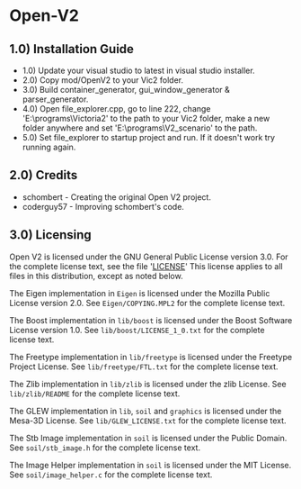 # Open-V2

## 1.0) Installation Guide

- 1.0) Update your visual studio to latest in visual studio installer.
- 2.0) Copy mod/OpenV2 to your Vic2 folder.
- 3.0) Build container_generator, gui_window_generator & parser_generator.
- 4.0) Open file_explorer.cpp, go to line 222,
change 'E:\\programs\\Victoria2' to the path to your Vic2 folder,
make a new folder anywhere and set 'E:\\programs\\V2_scenario' to the path.
- 5.0) Set file_explorer to startup project and run. If it doesn't work try running again.

## 2.0) Credits

- schombert - Creating the original Open V2 project.
- coderguy57 - Improving schombert's code.

## 3.0) Licensing

Open V2 is licensed under the GNU General Public License version 3.0.
For the complete license text, see the file '[LICENSE](./LICENSE)'
This license applies to all files in this distribution, except as noted below.

The Eigen implementation in `Eigen` is licensed under the Mozilla Public License version 2.0.
See `Eigen/COPYING.MPL2` for the complete license text.

The Boost implementation in `lib/boost` is licensed under the Boost Software License version 1.0.
See `lib/boost/LICENSE_1_0.txt` for the complete license text.

The Freetype implementation in `lib/freetype` is licensed under the Freetype Project License.
See `lib/freetype/FTL.txt` for the complete license text.

The Zlib implementation in `lib/zlib` is licensed under the zlib License.
See `lib/zlib/README` for the complete license text.

The GLEW implementation in `lib`, `soil` and `graphics` is licensed under the Mesa-3D License.
See `lib/GLEW_LICENSE.txt` for the complete license text.

The Stb Image implementation in `soil` is licensed under the Public Domain.
See `soil/stb_image.h` for the complete license text.

The Image Helper implementation in `soil` is licensed under the MIT License.
See `soil/image_helper.c` for the complete license text.